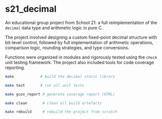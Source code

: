 # s21_decimal

An educational group project from School 21: a full reimplementation of the `decimal` data type and arithmetic logic in pure C.

The project involved designing a custom fixed-point decimal structure with bit-level control, followed by full implementation of arithmetic operations, comparison logic, rounding strategies, and type conversions.

Functions were organized in modules and rigorously tested using the `check` unit testing framework. The project also included tools for code coverage reporting.

```bash
make            # build the decimal static library

make test       # run all unit tests

make gcov_report # generate coverage report (HTML)

make clean       # clean all build artefacts

make rebuild     # rebuild the project from scratch
```
